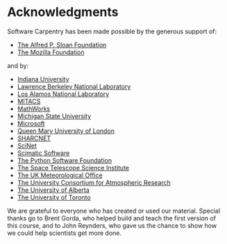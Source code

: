 Acknowledgments
===============

Software Carpentry has been made possible by the generous support of:

- [The Alfred P. Sloan Foundation](http://www.sloan.org)
- [The Mozilla Foundation](http://mozillafoundation.org)

and by:

- [Indiana University](http://www.indiana.edu)
- [Lawrence Berkeley National Laboratory](http://www.lbl.gov)
- [Los Alamos National Laboratory](http://www.lanl.gov)
- [MITACS](http://www.mitacs.ca)
- [MathWorks](http://www.mathworks.com)
- [Michigan State University](http://www.msu.edu)
- [Microsoft](http://www.microsoft.com)
- [Queen Mary University of London](http://www.qmul.ac.uk)
- [SHARCNET](http://www.sharcnet.ca)
- [SciNet](http://www.scinet.utoronto.ca)
- [Scimatic Software](http://www.scimatic.com)
- [The Python Software Foundation](http://www.python.org/psf/)
- [The Space Telescope Science Institute](http://www.stsci.edu)
- [The UK Meteorological Office](http://www.metoffice.gov.uk)
- [The University Consortium for Atmospheric Research](http://www.ucar.edu)
- [The University of Alberta](http://www.ualberta.ca)
- [The University of Toronto](http://www.utoronto.ca)

We are grateful to everyone who has created or used our material.
Special thanks go to Brent Gorda, who helped build and teach the first
version of this course, and to John Reynders, who gave us the chance to
show how we could help scientists get more done.
